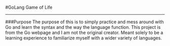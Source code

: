 #GoLang Game of Life
<hr>
###Purpose
The purpose of this is to simply practice and mess around with Go and learn the syntax
and the way the language function.  This project is from the Go webpage and I am not
the original creator.  Meant solely to be a learning experience to familiarize myself
with a wider variety of languages.
